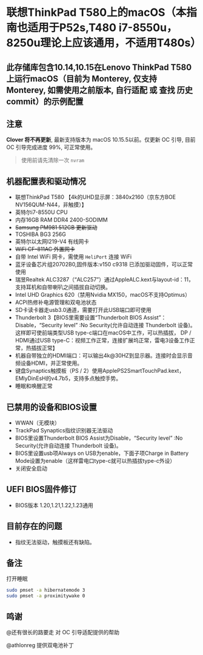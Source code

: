 # 联想ThinkPad T580上的macOS（本指南也适用于P52s,T480 i7-8550u，8250u理论上应该通用，不适用T480s）

此存储库包含10.14,10.15在Lenovo ThinkPad T580上运行macOS（目前为 Monterey, 仅支持 Monterey, 如需使用之前版本, 自行适配 或 查找 历史 commit）的示例配置
--------------------------------------------------------------------------

注意
-----------
**Clover 将不再更新**, 最新支持版本为 macOS 10.15.5以前。仅更新 OC 引导, 目前 OC 引导完成进度 99%, 可正常使用。

> 使用前请先清除一次 `nvram`

机器配置表和驱动情况
---------
* 联想ThinkPad T580 【4k的UHD显示屏：3840x2160（京东方BOE NV156QUM-N44，非触摸）】
* 英特尔i7-8550U CPU
* 内存16GB RAM DDR4 2400-SODIMM
* ~~Samsung PM981 512GB 更新驱动~~
* TOSHIBA BG3 256G
* 英特尔以太网I219-V4 有线网卡
* ~~WiFi CF-811AC 外置网卡~~
* 自带 Intel WiFi 网卡，需使用 `HeliPort` 连接 WiFi
* 蓝牙设备芯片组20702B0,固件版本:v150 c9318 已添加驱动固件，可以正常使用
* 瑞昱Realtek ALC3287（“ALC257”）通过AppleALC.kext与layout-id：11，支持耳机和自带喇叭之间插拔自动切换。
* Intel UHD Graphics 620（禁用Nvidia MX150，macOS不支持Optimus）
* ACPI热修补电源管理和双电池状态
* SD卡读卡器走usb3.0通道，需要打开此USB端口即可使用
* Thunderbolt 3【BIOS里需要设置“Thunderbolt BIOS Assist”：Disable，“Security level” :No Security(允许自动连接 Thunderbolt 设备)。这样即可使前端类型USB type-c端口在macOS中工作，可以热插拔， DP / HDMI通过USB type-C：视频工作正常，连接扩展坞正常，雷电3设备工作正常，热插拔正常】
* 机器自带独立的HDMI端口：可以输出4k@30HZ到显示器。连接时会显示音频设备HDMI，并正常使用。
* 键盘Synaptics触摸板（PS / 2）使用ApplePS2SmartTouchPad.kext，EMlyDinEsH的v4.7b5，支持多点触控手势。
* 睡眠和唤醒正常

已禁用的设备和BIOS设置
-----------
* WWAN（无模块）
* TrackPad Synaptics指纹识别器无法驱动
* BIOS里设置Thunderbolt BIOS Assist为Disable，“Security level” :No Security(允许自动连接 Thunderbolt 设备)。
* BIOS里设置usb项Always on USB为enable，下面子项Charge in Battery Mode设置为enable（这样雷电口type-c就可以热插拔type-c外设）
* 关闭安全启动

UEFI BIOS固件修订
-----------
* BIOS版本 1.20,1.21,1.22,1.23通用


目前存在的问题
-------------
* 指纹无法驱动，触摸板还有缺陷。

备注
--------

打开睡眠

```bash
sudo pmset -a hibernatemode 3
sudo pmset -a proximitywake 0
```

鸣谢
--------
@还有很长的路要走 对 OC 引导适配提供的帮助

@athlonreg 提供双电池补丁